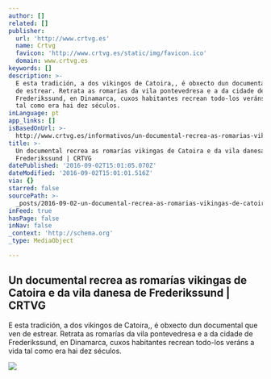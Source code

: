 ```yaml
---
author: []
related: []
publisher:
  url: 'http://www.crtvg.es'
  name: Crtvg
  favicon: 'http://www.crtvg.es/static/img/favicon.ico'
  domain: www.crtvg.es
keywords: []
description: >-
  E esta tradición, a dos vikingos de Catoira,, é obxecto dun documental que ven
  de estrear. Retrata as romarías da vila pontevedresa e a da cidade de
  Frederikssund, en Dinamarca, cuxos habitantes recrean todo-los veráns a vida
  tal como era hai dez séculos.
inLanguage: pt
app_links: []
isBasedOnUrl: >-
  http://www.crtvg.es/informativos/un-documental-recrea-as-romarias-vikingas-de-catoira-e-da-vila-danesa-de-frederikssund-2268239
title: >-
  Un documental recrea as romarías vikingas de Catoira e da vila danesa de
  Frederikssund | CRTVG
datePublished: '2016-09-02T15:01:05.070Z'
dateModified: '2016-09-02T15:01:01.516Z'
via: {}
starred: false
sourcePath: >-
  _posts/2016-09-02-un-documental-recrea-as-romarias-vikingas-de-catoira-e-da-vi.md
inFeed: true
hasPage: false
inNav: false
_context: 'http://schema.org'
_type: MediaObject

---
```

<article style=""><h1>Un documental recrea as romarías vikingas de Catoira e da vila danesa de Frederikssund | CRTVG</h1><p>E esta tradición, a dos vikingos de Catoira,, é obxecto dun documental que ven de estrear. Retrata as romarías da vila pontevedresa e a da cidade de Frederikssund, en Dinamarca, cuxos habitantes recrean todo-los veráns a vida tal como era hai dez séculos.</p><img src="http://www.crtvg.es/files/web/informativo_33517_07082016_144929.png" /></article>